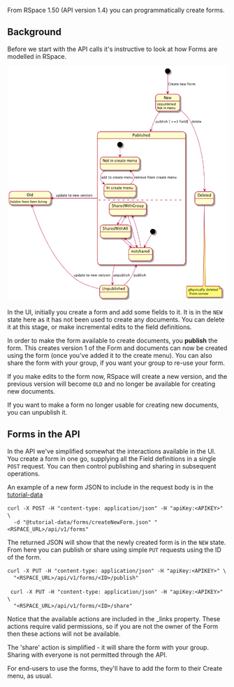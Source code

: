 From RSpace 1.50 (API version 1.4) you can programmatically create forms.

## Background

Before we start with the API calls it's instructive to look at how Forms are modelled in RSpace.

![Export sequence](./tutorial-data/forms/form-lifecycle.png)

In the UI, initially you create a form and add some fields to it. It is in the `NEW` state here as it has not 
 been used to create any documents. You can delete it at this stage, or make incremental edits to the field
 definitions.
 
 In order to make the form available to create documents, you **publish** the form. This creates version 1 of the Form and documents can now be created using the form (once you've added it to the create menu). You can also share the form with your group, if you want your group to re-use your form.
 
 If you make edits to the form now, RSpace will create a new version, and the previous version will become `OLD` and no longer be available for creating new documents.
 
 If you want to make a form no longer usable for creating new documents, you can unpublish it.
 
## Forms in the API

In the API we've simplified somewhat the interactions available in the UI. You create a form in one go, supplying all the Field definitions in a single `POST` request. You can then control publishing and sharing in subsequent operations.

An example of a new form JSON to include in the request body is in the [tutorial-data](tutorial-data/forms/createNewForm.json)

    curl -X POST -H "content-type: application/json" -H "apiKey:<APIKEY>" \
      -d "@tutorial-data/forms/createNewForm.json" "<RSPACE_URL>/api/v1/forms"
      
 The returned JSON will show that the newly created form is in the `NEW` state. From here you can publish  or share using simple `PUT` requests using the ID of the form.
 
    curl -X PUT -H "content-type: application/json" -H "apiKey:<APIKEY>" \
      "<RSPACE_URL>/api/v1/forms/<ID>/publish"
      
     curl -X PUT -H "content-type: application/json" -H "apiKey:<APIKEY>" \
      "<RSPACE_URL>/api/v1/forms/<ID>/share"
      
Notice that the available actions are included in the _links  property. These actions require valid permissions, so if  you are not the owner of the Form then these actions will not be available.
      
The 'share' action is simplified - it will share the form with your group. Sharing with everyone is not permitted through the API.

For end-users to use the forms, they'll have to add the form to their Create menu, as usual.

      
      
 